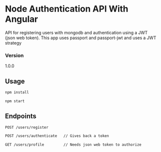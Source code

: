 # Node Authentication API With Angular

API for registering users with mongodb and authentication using a JWT (json web token). This app uses passport and passport-jwt and uses a JWT strategy

### Version
1.0.0

## Usage

```bash
npm install
```

```bash
npm start
```

## Endpoints
```bash
POST /users/register
```

```bash
POST /users/authenticate   // Gives back a token
```

```bash
GET /users/profile         // Needs json web token to authorize
```

